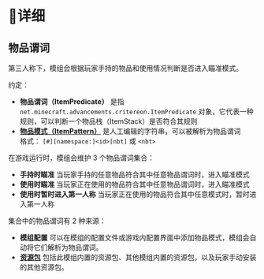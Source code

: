 # 🔬详细

## 物品谓词

第三人称下，模组会根据玩家手持的物品和使用情况判断是否进入瞄准模式。

约定：

-   **物品谓词（ItemPredicate）** 是指 `net.minecraft.advancements.critereon.ItemPredicate` 对象，它代表一种规则，可以判断一个物品栈（ItemStack）是否符合其规则
-   **[物品模式（ItemPattern）](./ItemPattern)** 是人工编辑的字符串，可以被解析为物品谓词  
    格式： `[#][namespace:]<id>[nbt]` 或 `<nbt>`

在游戏运行时，模组会维护 3 个物品谓词集合：

-   **手持时瞄准** 当玩家手持的任意物品符合其中任意物品谓词时，进入瞄准模式
-   **使用时瞄准** 当玩家正在使用的物品符合其中任意物品谓词时，进入瞄准模式
-   **使用时暂时进入第一人称** 当玩家正在使用的物品符合其中任意模式时，暂时进入第一人称

集合中的物品谓词有 2 种来源：

-   **模组配置** 可以在模组的配置文件或游戏内配置界面中添加物品模式，模组会自动将它们解析为物品谓词。
-   **[资源包](./ResourcePack.md)** 包括此模组内置的资源包、其他模组内置的资源包，以及玩家手动安装的其他资源包。
